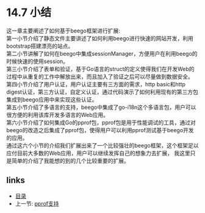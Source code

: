 # 14.7 小结
这一章主要阐述了如何基于beego框架进行扩展:   
第一小节介绍了静态文件主要讲述了如何利用beego进行快速的网站开发，利用bootstrap搭建漂亮的站点。   
第二小节讲解了如何在beego中集成sessionManager，方便用户在利用beego的时候快速的使用session。   
第三小节介绍了表单和验证，基于Go语言的struct的定义使得我们在开发Web的过程中从重复的工作中解放出来，而且加入了验证之后可以尽量做到数据安全。   
第四小节介绍了用户认证，用户认证主要有三方面的需求，http basic和http digest认证，第三方认证，自定义认证，通过代码演示了如何利用现有的第三方包集成到beego应用中来实现这些认证。   
第五小节介绍了多语言的支持，beego中集成了go-i18n这个多语言包，用户可以很方便的利用该库开发多语言的Web应用。   
第六小节介绍了如何集成Go的pprof包，pprof包是用于性能调试的工具，通过对beego的改造之后集成了pprof包，使得用户可以利用pprof测试基于beego开发的应用。   
通过这六个小节的介绍我们扩展出来了一个比较强壮的beego框架，这个框架足以应付目前大多数的Web应用，用户可以继续发挥自己的想象力去扩展，
我这里只是简单的介绍了我能想的到的几个比较重要的扩展。

## links
   * [目录](<preface.md>)
   * 上一节: [pprof支持](<14.6.md>)